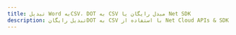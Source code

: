 ---title: تبدیل Word بهCSV، DOT به CSV مبدل رایگان یا Net SDKdescription: تبدیل رایگانDOT به CSV با استفاده از Net Cloud APIs & SDK. همچنین اسناد Microsoft Word و OpenOffice را در Cloud ایجاد، ویرایش و رندر کنید.---